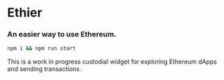 # Ethier
### An easier way to use Ethereum.

```bash
npm i && npm run start
```

This is a work in progress custodial widget for exploring Ethereum dApps and sending transactions.